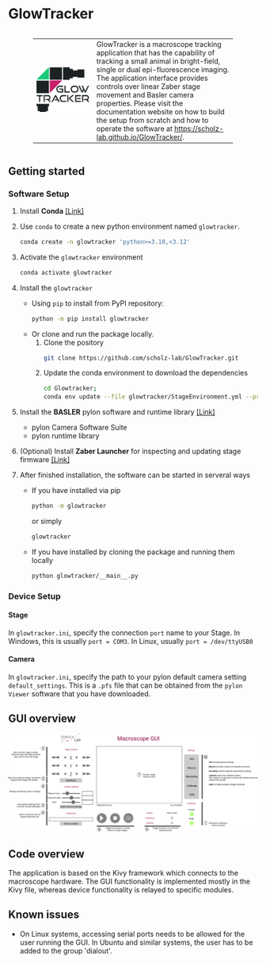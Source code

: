# GlowTracker

<div style="display: flex; justify-content: center; align-items: center;">
    <table style="width: 80%; border: none;">
        <colgroup>
            <col style="width: 30%;">
        </colgroup>
        <tr>
            <td>
                <img src="glowtracker/images/macroscope_logo.png" alt="photo macroscope" display="block">
            </td>
            <td style="text-align: left; vertical-align: top;">   
                GlowTracker is a macroscope tracking application that has the capability of tracking a small animal in bright-field, single or dual epi-fluorescence imaging. The application interface provides controls over linear Zaber stage movement and Basler camera properties. Please visit the documentation website on how to build the setup from scratch and how to operate the software at <a href="https://scholz-lab.github.io/GlowTracker/">https://scholz-lab.github.io/GlowTracker/</a>.
            </td>
        </tr>
    </table>
</div>

## Getting started
### Software Setup
1. Install **Conda** [[Link]](https://conda.io/projects/conda/en/latest/user-guide/install/index.html)
2. Use `conda` to create a new python environment named `glowtracker`.
    ```bash
    conda create -n glowtracker 'python>=3.10,<3.12'
    ```

3. Activate the `glowtracker` environment 
    ```bash
    conda activate glowtracker
    ```
4. Install the `glowtracker` 
    - Using `pip` to install from PyPI repository:
        ```bash
        python -m pip install glowtracker
        ```
    - Or clone and run the package locally.
        1. Clone the pository
            ```bash
            git clone https://github.com/scholz-lab/GlowTracker.git
            ```
        2. Update the conda environment to download the dependencies
            ```bash
            cd Glowtracker;
            conda env update --file glowtracker/StageEnvironment.yml --prune
            ```


4. Install the **BASLER** pylon software and runtime library [[Link]](https://www.baslerweb.com/en/software/pylon/)
    - pylon Camera Software Suite
    - pylon runtime library

5. (Optional) Install **Zaber Launcher** for inspecting and updating stage firmware [[Link]](https://software.zaber.com/zaber-launcher/download)

6. After finished installation, the software can be started in serveral ways
    - If you have installed via pip
        ```bash
        python -m glowtracker
        ```
        or simply
        ```bash
        glowtracker
        ```
    - If you have installed by cloning the package and running them locally
        ```bash
        python glowtracker/__main__.py
        ```

### Device Setup
#### Stage
In `glowtracker.ini`, specify the connection `port` name to your Stage. In Windows, this is usually `port = COM3`. In Linux, usually `port = /dev/ttyUSB0`

#### Camera
In `glowtracker.ini`, specify the path to your pylon default camera setting `default_settings`. This is a `.pfs` file that can be obtained from the `pylon Viewer` software that you have downloaded.

## GUI overview
<img alt="annotated GUI" src="glowtracker/images/gui_annotation.png" width="1250">

## Code overview

The application is based on the Kivy framework which connects to the macroscope hardware.
The GUI functionality is implemented mostly in the Kivy file, whereas device functionality is relayed to specific modules.

## Known issues

- On Linux systems, accessing serial ports needs to be allowed for the user running the GUI. In Ubuntu and similar systems, the user has to be added to the group 'dialout'.
